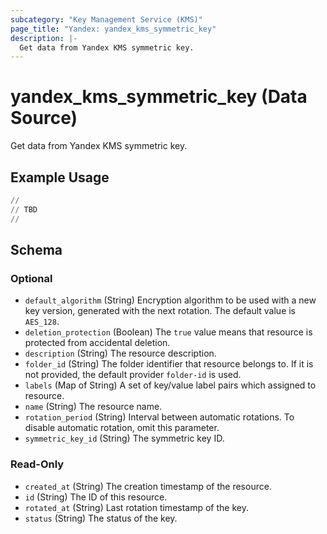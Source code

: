 ```yaml
---
subcategory: "Key Management Service (KMS)"
page_title: "Yandex: yandex_kms_symmetric_key"
description: |-
  Get data from Yandex KMS symmetric key.
---
```


# yandex_kms_symmetric_key (Data Source)

Get data from Yandex KMS symmetric key.

## Example Usage

```terraform
//
// TBD
//
```

<!-- schema generated by tfplugindocs -->
## Schema

### Optional

- `default_algorithm` (String) Encryption algorithm to be used with a new key version, generated with the next rotation. The default value is `AES_128`.
- `deletion_protection` (Boolean) The `true` value means that resource is protected from accidental deletion.
- `description` (String) The resource description.
- `folder_id` (String) The folder identifier that resource belongs to. If it is not provided, the default provider `folder-id` is used.
- `labels` (Map of String) A set of key/value label pairs which assigned to resource.
- `name` (String) The resource name.
- `rotation_period` (String) Interval between automatic rotations. To disable automatic rotation, omit this parameter.
- `symmetric_key_id` (String) The symmetric key ID.

### Read-Only

- `created_at` (String) The creation timestamp of the resource.
- `id` (String) The ID of this resource.
- `rotated_at` (String) Last rotation timestamp of the key.
- `status` (String) The status of the key.
